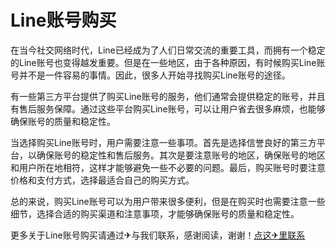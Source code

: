 # Line账号购买

在当今社交网络时代，Line已经成为了人们日常交流的重要工具，而拥有一个稳定的Line账号也变得越发重要。但是在一些地区，由于各种原因，有时候购买Line账号并不是一件容易的事情。因此，很多人开始寻找购买Line账号的途径。

有一些第三方平台提供了购买Line账号的服务，他们通常会提供稳定的账号，并且有售后服务保障。通过这些平台购买Line账号，可以让用户省去很多麻烦，也能够确保账号的质量和稳定性。

当选择购买Line账号时，用户需要注意一些事项。首先是选择信誉良好的第三方平台，以确保账号的稳定性和售后服务。其次是要注意账号的地区，确保账号的地区和用户所在地相符，这样才能够避免一些不必要的问题。最后，购买账号时要注意价格和支付方式，选择最适合自己的购买方式。

总的来说，购买Line账号可以为用户带来很多便利，但是在购买时也需要注意一些细节，选择合适的购买渠道和注意事项，才能够确保账号的质量和稳定性。

更多关于Line账号购买请通过✈与我们联系，感谢阅读，谢谢！[点这✈里联系](https://ww.k02.cc)